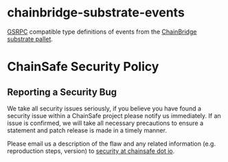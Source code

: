 # chainbridge-substrate-events

[GSRPC](https://github.com/MyronFanQiu/go-substrate-rpc-client/v3) compatible type definitions of events from the [ChainBridge substrate pallet](https://github.com/ChainSafe/chainbridge-substrate/).

# ChainSafe Security Policy

## Reporting a Security Bug

We take all security issues seriously, if you believe you have found a security issue within a ChainSafe
project please notify us immediately. If an issue is confirmed, we will take all necessary precautions 
to ensure a statement and patch release is made in a timely manner.

Please email us a description of the flaw and any related information (e.g. reproduction steps, version) to
[security at chainsafe dot io](mailto:security@chainsafe.io).
